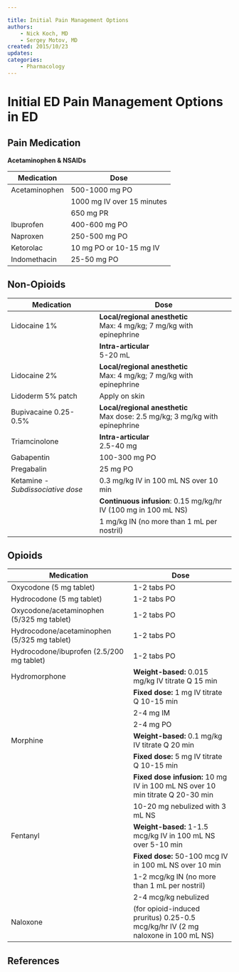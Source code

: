 ```yaml
---

title: Initial Pain Management Options
authors:
    - Nick Koch, MD
    - Sergey Motov, MD
created: 2015/10/23
updates:
categories:
    - Pharmacology
---
```


# Initial ED Pain Management Options in ED

## Pain Medication

**Acetaminophen & NSAIDs**

| Medication    | Dose                       |
| ------------- | -------------------------- |
| Acetaminophen | 500-1000 mg PO             |
|               | 1000 mg IV over 15 minutes |
|               | 650 mg PR                  |
| Ibuprofen     | 400-600 mg PO              |
| Naproxen      | 250-500 mg PO              |
| Ketorolac     | 10 mg PO or 10-15 mg IV    |
| Indomethacin  | 25-50 mg PO                |

## Non-Opioids

| Medication                        | Dose                                                                           |
| --------------------------------- | ------------------------------------------------------------------------------ |
| Lidocaine 1%                      | **Local/regional anesthetic**<br>Max: 4 mg/kg; 7 mg/kg with epinephrine        |
|                                   | **Intra-articular**<br>5-20 mL                                                 |
| Lidocaine 2%                      | **Local/regional anesthetic**<br>Max: 4 mg/kg; 7 mg/kg with epinephrine        |
| Lidoderm 5% patch                 | Apply on skin                                                                  |
| Bupivacaine 0.25-0.5%             | **Local/regional anesthetic**<br>Max dose: 2.5 mg/kg; 3 mg/kg with epinephrine |
| Triamcinolone                     | **Intra-articular**<br>2.5-40 mg                                               |
| Gabapentin                        | 100-300 mg PO                                                                  |
| Pregabalin                        | 25 mg PO                                                                       |
| Ketamine - _Subdissociative dose_ | 0.3 mg/kg IV in 100 mL NS over 10 min                                          |
|                                   | **Continuous infusion**: 0.15 mg/kg/hr IV (100 mg in 100 mL NS)                |
|                                   | 1 mg/kg IN (no more than 1 mL per nostril)                                     |

## Opioids

| Medication                                  | Dose                                                                              |
| ------------------------------------------- | --------------------------------------------------------------------------------- |
| Oxycodone (5 mg tablet)                     | 1-2 tabs PO                                                                       |
| Hydrocodone (5 mg tablet)                   | 1-2 tabs PO                                                                       |
| Oxycodone/acetaminophen (5/325 mg tablet)   | 1-2 tabs PO                                                                       |
| Hydrocodone/acetaminophen (5/325 mg tablet) | 1-2 tabs PO                                                                       |
| Hydrocodone/ibuprofen (2.5/200 mg tablet)   | 1-2 tabs PO                                                                       |
| Hydromorphone                               | **Weight-based:** 0.015 mg/kg IV titrate Q 15 min                                 |
|                                             | **Fixed dose:** 1 mg IV titrate Q 10-15 min                                       |
|                                             | 2-4 mg IM                                                                         |
|                                             | 2-4 mg PO                                                                         |
| Morphine                                    | **Weight-based:** 0.1 mg/kg IV titrate Q 20 min                                   |
|                                             | **Fixed dose:** 5 mg IV titrate Q 10-15 min                                       |
|                                             | **Fixed dose infusion:** 10 mg IV in 100 mL NS over 10 min titrate Q 20-30 min    |
|                                             | 10-20 mg nebulized with 3 mL NS                                                   |
| Fentanyl                                    | **Weight-based:** 1-1.5 mcg/kg IV in 100 mL NS over 5-10 min                      |
|                                             | **Fixed dose:** 50-100 mcg IV in 100 mL NS over 10 min                            |
|                                             | 1-2 mcg/kg IN (no more than 1 mL per nostril)                                     |
|                                             | 2-4 mcg/kg nebulized                                                              |
| Naloxone                                    | (for opioid-induced pruritus) 0.25-0.5 mcg/kg/hr IV (2 mg naloxone in 100 mL  NS) |

## References
